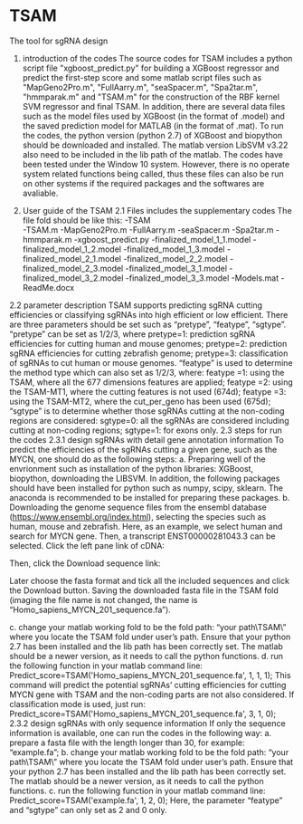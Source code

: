 # TSAM
The tool for sgRNA design
1. introduction of the codes
   The source codes for TSAM includes a python script file "xgboost_predict.py" for building a XGBoost regressor and predict the first-step score and some matlab script files such as "MapGeno2Pro.m", "FullAarry.m", "seaSpacer.m", "Spa2tar.m", "hmmparak.m" and "TSAM.m" for the construction of the RBF kernel SVM regressor and final TSAM. In addition, there are several data files such as the model files used by XGBoost (in the format of .model) and the saved prediction model for MATLAB (in the format of .mat).
  To run the codes, the python version (python 2.7) of XGBoost and biopython should be downloaded and installed. The matlab version LibSVM v3.22 also need to be included in the lib path of the matlab. The codes have been tested under the Window 10 system. However, there is no operate system related functions being called, thus these files can also be run on other systems if the required packages and the softwares are avaliable.

2. User guide of the TSAM
2.1 Files includes the supplementary codes
  The file fold should be like this:
  -TSAM\
   -TSAM.m
   -MapGeno2Pro.m
   -FullAarry.m
   -seaSpacer.m
   -Spa2tar.m
   -hmmparak.m
   -xgboost_predict.py
   -finalized_model_1_1.model
   -finalized_model_1_2.model
   -finalized_model_1_3.model
   -finalized_model_2_1.model
   -finalized_model_2_2.model
   -finalized_model_2_3.model
   -finalized_model_3_1.model
   -finalized_model_3_2.model
   -finalized_model_3_3.model
   -Models.mat
   -ReadMe.docx

2.2 parameter description
TSAM supports predicting sgRNA cutting efficiencies or classifying sgRNAs into high efficient or low efficient. There are three parameters should be set such as “pretype”, “featype”, “sgtype”. “pretype” can be set as 1/2/3, where
          pretype=1: prediction sgRNA efficiencies for cutting human and mouse genomes;
          pretype=2: prediction sgRNA efficiencies for cutting zebrafish genome;
          pretype=3: classification of sgRNAs to cut human or mouse genomes.
“featype” is used to determine the method type which can also set as 1/2/3, where:
          featype =1: using the TSAM, where all the 677 dimensions features are applied;
          featype =2: using the TSAM-MT1, where the cutting features is not used (674d);
          featype =3: using the TSAM-MT2, where the cut_per_geno has been used (675d);
“sgtype” is to determine whether those sgRNAs cutting at the non-coding regions are considered:
          sgtype=0: all the sgRNAs are considered including cutting at non-coding regions;
          sgtype=1: for exons only.
2.3 steps for run the codes
2.3.1 design sgRNAs with detail gene annotation information
   To predict the efficiencies of the sgRNAs cutting a given gene, such as the MYCN, one should do as the following steps:
 a. Preparing well of the envrionment such as installation of the python libraries: XGBoost, biopython, downloading the LIBSVM. In addition, the following packages should have been installed for python such as numpy, scipy, sklearn. The anaconda is recommended to be installed for preparing these packages.
b. Downloading the genome sequence files from the ensembl database (https://www.ensembl.org/index.html), selecting the species such as human, mouse and zebrafish. Here, as an example, we select human and search for MYCN gene. Then, a transcript ENST00000281043.3 can be selected. Click the left pane link of cDNA:
 
Then, click the Download sequence link:
  

Later choose the fasta format and tick all the included sequences and click the Download button. Saving the downloaded fasta file in the TSAM fold (imaging the file name is not changed, the name is “Homo_sapiens_MYCN_201_sequence.fa”).
 
c. change your matlab working fold to be the fold path: “your path\TSAM\” where you locate the TSAM fold under user’s path. Ensure that your python 2.7 has been installed and the lib path has been correctly set. The matlab should be a newer version, as it needs to call the python functions. 
d. run the following function in your matlab command line:
        Predict_score=TSAM('Homo_sapiens_MYCN_201_sequence.fa', 1, 1, 1);
This command will predict the potential sgRNAs’ cutting efficiencies for cutting MYCN gene with TSAM and the non-coding parts are not also considered. If classification mode is used, just run:
        Predict_score=TSAM('Homo_sapiens_MYCN_201_sequence.fa', 3, 1, 0);
2.3.2 design sgRNAs with only sequence information
If only the sequence information is available, one can run the codes in the following way:
a. prepare a fasta file with the length longer than 30, for example: “example.fa”;
b. change your matlab working fold to be the fold path: “your path\TSAM\” where you locate the TSAM fold under user’s path. Ensure that your python 2.7 has been installed and the lib path has been correctly set. The matlab should be a newer version, as it needs to call the python functions. 
c. run the following function in your matlab command line:
        Predict_score=TSAM('example.fa', 1, 2, 0);
Here, the parameter “featype” and “sgtype” can only set as 2 and 0 only.

          

